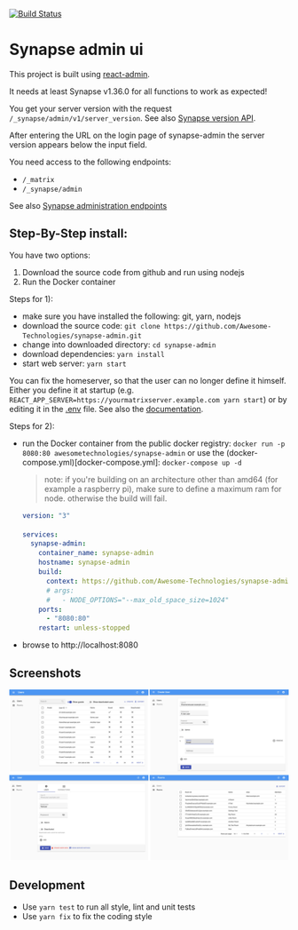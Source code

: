 [![Build Status](https://travis-ci.org/Awesome-Technologies/synapse-admin.svg?branch=master)](https://travis-ci.org/Awesome-Technologies/synapse-admin)

# Synapse admin ui

This project is built using [react-admin](https://marmelab.com/react-admin/).

It needs at least Synapse v1.36.0 for all functions to work as expected!

You get your server version with the request `/_synapse/admin/v1/server_version`.
See also [Synapse version API](https://github.com/matrix-org/synapse/blob/develop/docs/admin_api/version_api.rst).

After entering the URL on the login page of synapse-admin the server version appears below the input field.

You need access to the following endpoints:

- `/_matrix`
- `/_synapse/admin`

See also [Synapse administration endpoints](https://github.com/matrix-org/synapse/blob/develop/docs/reverse_proxy.md#synapse-administration-endpoints)

## Step-By-Step install:

You have two options:

1.  Download the source code from github and run using nodejs
2.  Run the Docker container

Steps for 1):

- make sure you have installed the following: git, yarn, nodejs
- download the source code: `git clone https://github.com/Awesome-Technologies/synapse-admin.git`
- change into downloaded directory: `cd synapse-admin`
- download dependencies: `yarn install`
- start web server: `yarn start`

You can fix the homeserver, so that the user can no longer define it himself.
Either you define it at startup (e.g. `REACT_APP_SERVER=https://yourmatrixserver.example.com yarn start`)
or by editing it in the [.env](.env) file. See also the
[documentation](https://create-react-app.dev/docs/adding-custom-environment-variables/).

Steps for 2):

- run the Docker container from the public docker registry: `docker run -p 8080:80 awesometechnologies/synapse-admin` or use the (docker-compose.yml)[docker-compose.yml]: `docker-compose up -d`

  > note: if you're building on an architecture other than amd64 (for example a raspberry pi), make sure to define a maximum ram for node. otherwise the build will fail.

  ```yml
  version: "3"

  services:
    synapse-admin:
      container_name: synapse-admin
      hostname: synapse-admin
      build:
        context: https://github.com/Awesome-Technologies/synapse-admin.git
        # args:
        #   - NODE_OPTIONS="--max_old_space_size=1024"
      ports:
        - "8080:80"
      restart: unless-stopped
  ```

- browse to http://localhost:8080

## Screenshots

![Screenshots](./screenshots.jpg)

## Development

- Use `yarn test` to run all style, lint and unit tests
- Use `yarn fix` to fix the coding style
